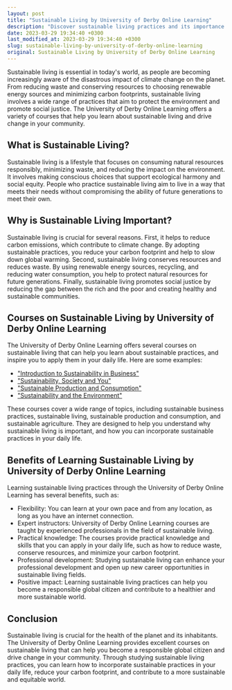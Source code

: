 ```yaml
---
layout: post
title: "Sustainable Living by University of Derby Online Learning"
description: "Discover sustainable living practices and its importance through the University of Derby Online Learning courses. Learn how to implement sustainable living in your daily life and become a responsible global citizen."
date: 2023-03-29 19:34:40 +0300
last_modified_at: 2023-03-29 19:34:40 +0300
slug: sustainable-living-by-university-of-derby-online-learning
original: Sustainable Living by University of Derby Online Learning
---
```


Sustainable living is essential in today's world, as people are becoming increasingly aware of the disastrous impact of climate change on the planet. From reducing waste and conserving resources to choosing renewable energy sources and minimizing carbon footprints, sustainable living involves a wide range of practices that aim to protect the environment and promote social justice. The University of Derby Online Learning offers a variety of courses that help you learn about sustainable living and drive change in your community.

## What is Sustainable Living?

Sustainable living is a lifestyle that focuses on consuming natural resources responsibly, minimizing waste, and reducing the impact on the environment. It involves making conscious choices that support ecological harmony and social equity. People who practice sustainable living aim to live in a way that meets their needs without compromising the ability of future generations to meet their own.

## Why is Sustainable Living Important?

Sustainable living is crucial for several reasons. First, it helps to reduce carbon emissions, which contribute to climate change. By adopting sustainable practices, you reduce your carbon footprint and help to slow down global warming. Second, sustainable living conserves resources and reduces waste. By using renewable energy sources, recycling, and reducing water consumption, you help to protect natural resources for future generations. Finally, sustainable living promotes social justice by reducing the gap between the rich and the poor and creating healthy and sustainable communities.

## Courses on Sustainable Living by University of Derby Online Learning

The University of Derby Online Learning offers several courses on sustainable living that can help you learn about sustainable practices, and inspire you to apply them in your daily life. Here are some examples:

- ["Introduction to Sustainability in Business"](https://www.derby.ac.uk/online/course/introduction-to-sustainability-in-business/)
- ["Sustainability, Society and You"](https://www.derby.ac.uk/online/course/sustainability-society-and-you/)
- ["Sustainable Production and Consumption"](https://www.derby.ac.uk/online/course/sustainable-production-and-consumption/)
- ["Sustainability and the Environment"](https://www.derby.ac.uk/online/course/sustainability-and-the-environment/)

These courses cover a wide range of topics, including sustainable business practices, sustainable living, sustainable production and consumption, and sustainable agriculture. They are designed to help you understand why sustainable living is important, and how you can incorporate sustainable practices in your daily life.

## Benefits of Learning Sustainable Living by University of Derby Online Learning

Learning sustainable living practices through the University of Derby Online Learning has several benefits, such as:

- Flexibility: You can learn at your own pace and from any location, as long as you have an internet connection.
- Expert instructors: University of Derby Online Learning courses are taught by experienced professionals in the field of sustainable living.
- Practical knowledge: The courses provide practical knowledge and skills that you can apply in your daily life, such as how to reduce waste, conserve resources, and minimize your carbon footprint.
- Professional development: Studying sustainable living can enhance your professional development and open up new career opportunities in sustainable living fields.
- Positive impact: Learning sustainable living practices can help you become a responsible global citizen and contribute to a healthier and more sustainable world.

## Conclusion

Sustainable living is crucial for the health of the planet and its inhabitants. The University of Derby Online Learning provides excellent courses on sustainable living that can help you become a responsible global citizen and drive change in your community. Through studying sustainable living practices, you can learn how to incorporate sustainable practices in your daily life, reduce your carbon footprint, and contribute to a more sustainable and equitable world.